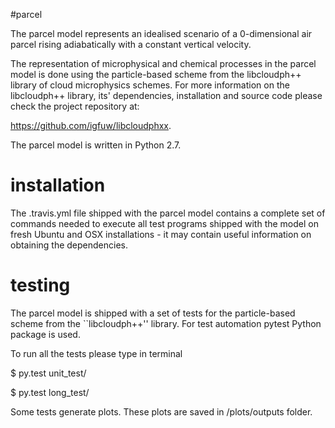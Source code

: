 #parcel

The parcel model represents an idealised scenario of a 0-dimensional 
  air parcel rising adiabatically with a constant vertical velocity. 

The representation of microphysical and chemical processes in the parcel model 
  is done using the particle-based scheme from the libcloudph++ library
  of cloud microphysics schemes.
For more information on the libcloudph++ library, its' dependencies, installation
  and source code please check the project repository at:
 
  https://github.com/igfuw/libcloudphxx.

The parcel model is written in Python 2.7. 

# installation

The .travis.yml file shipped with the parcel model 
  contains a complete set of commands needed to execute all test programs
  shipped with the model on fresh Ubuntu and OSX installations -
  it may contain useful information on obtaining the dependencies.

# testing

The parcel model is shipped with a set of tests for the particle-based scheme 
  from the ``libcloudph++'' library.
For test automation pytest Python package is used.

To run all the tests  please type in terminal

  $ py.test unit_test/

  $ py.test long_test/

Some tests generate plots. 
These plots are saved in /plots/outputs folder.
